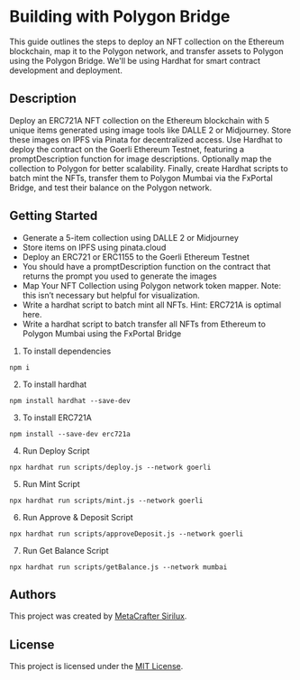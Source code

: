 # Building with Polygon Bridge

This guide outlines the steps to deploy an NFT collection on the Ethereum blockchain, map it to the Polygon network, and transfer assets to Polygon using the Polygon Bridge. We'll be using Hardhat for smart contract development and deployment.

## Description

Deploy an ERC721A NFT collection on the Ethereum blockchain with 5 unique items generated using image tools like DALLE 2 or Midjourney. Store these images on IPFS via Pinata for decentralized access. Use Hardhat to deploy the contract on the Goerli Ethereum Testnet, featuring a promptDescription function for image descriptions. Optionally map the collection to Polygon for better scalability. Finally, create Hardhat scripts to batch mint the NFTs, transfer them to Polygon Mumbai via the FxPortal Bridge, and test their balance on the Polygon network.

## Getting Started

- Generate a 5-item collection using DALLE 2 or Midjourney
- Store items on IPFS using pinata.cloud
- Deploy an ERC721 or ERC1155 to the Goerli Ethereum Testnet
- You should have a promptDescription function on the contract that returns the prompt you used to generate the images
- Map Your NFT Collection using Polygon network token mapper. Note: this isn’t necessary but helpful for visualization.
- Write a hardhat script to batch mint all NFTs. Hint: ERC721A is optimal here.
- Write a hardhat script to batch transfer all NFTs from Ethereum to Polygon Mumbai using the FxPortal Bridge

1. To install dependencies
```shell
npm i 
```
2. To install hardhat
```shell
npm install hardhat --save-dev
```
3. To install ERC721A
```shell
npm install --save-dev erc721a
```
4. Run Deploy Script
```shell
npx hardhat run scripts/deploy.js --network goerli
```
5. Run Mint Script
```shell
npx hardhat run scripts/mint.js --network goerli
```
6. Run Approve & Deposit Script
   
```shell
npx hardhat run scripts/approveDeposit.js --network goerli
```
7. Run Get Balance Script
```shell
npx hardhat run scripts/getBalance.js --network mumbai
```

## Authors

This project was created by [MetaCrafter Sirilux](https://twitter.com/AadityaChandan1).

## License

This project is licensed under the [MIT License](../LICENSE).
